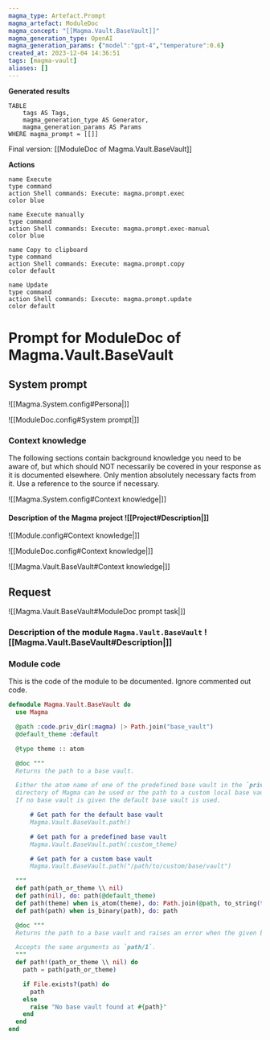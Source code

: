 ```yaml
---
magma_type: Artefact.Prompt
magma_artefact: ModuleDoc
magma_concept: "[[Magma.Vault.BaseVault]]"
magma_generation_type: OpenAI
magma_generation_params: {"model":"gpt-4","temperature":0.6}
created_at: 2023-12-04 14:36:51
tags: [magma-vault]
aliases: []
---
```


**Generated results**

```dataview
TABLE
	tags AS Tags,
	magma_generation_type AS Generator,
	magma_generation_params AS Params
WHERE magma_prompt = [[]]
```

Final version: [[ModuleDoc of Magma.Vault.BaseVault]]

**Actions**

```button
name Execute
type command
action Shell commands: Execute: magma.prompt.exec
color blue
```
```button
name Execute manually
type command
action Shell commands: Execute: magma.prompt.exec-manual
color blue
```
```button
name Copy to clipboard
type command
action Shell commands: Execute: magma.prompt.copy
color default
```
```button
name Update
type command
action Shell commands: Execute: magma.prompt.update
color default
```

# Prompt for ModuleDoc of Magma.Vault.BaseVault

## System prompt

![[Magma.System.config#Persona|]]

![[ModuleDoc.config#System prompt|]]

### Context knowledge

The following sections contain background knowledge you need to be aware of, but which should NOT necessarily be covered in your response as it is documented elsewhere. Only mention absolutely necessary facts from it. Use a reference to the source if necessary.

![[Magma.System.config#Context knowledge|]]

#### Description of the Magma project ![[Project#Description|]]

![[Module.config#Context knowledge|]]

![[ModuleDoc.config#Context knowledge|]]

![[Magma.Vault.BaseVault#Context knowledge|]]


## Request

![[Magma.Vault.BaseVault#ModuleDoc prompt task|]]

### Description of the module `Magma.Vault.BaseVault` ![[Magma.Vault.BaseVault#Description|]]

### Module code

This is the code of the module to be documented. Ignore commented out code.

```elixir
defmodule Magma.Vault.BaseVault do
  use Magma

  @path :code.priv_dir(:magma) |> Path.join("base_vault")
  @default_theme :default

  @type theme :: atom

  @doc """
  Returns the path to a base vault.

  Either the atom name of one of the predefined base vault in the `priv/base_vault`
  directory of Magma can be used or the path to a custom local base vault.
  If no base vault is given the default base vault is used.

      # Get path for the default base vault
      Magma.Vault.BaseVault.path()

      # Get path for a predefined base vault
      Magma.Vault.BaseVault.path(:custom_theme)

      # Get path for a custom base vault
      Magma.Vault.BaseVault.path("/path/to/custom/base/vault")

  """
  def path(path_or_theme \\ nil)
  def path(nil), do: path(@default_theme)
  def path(theme) when is_atom(theme), do: Path.join(@path, to_string(theme))
  def path(path) when is_binary(path), do: path

  @doc """
  Returns the path to a base vault and raises an error when the given base vault does not exist.

  Accepts the same arguments as `path/1`.
  """
  def path!(path_or_theme \\ nil) do
    path = path(path_or_theme)

    if File.exists?(path) do
      path
    else
      raise "No base vault found at #{path}"
    end
  end
end

```
